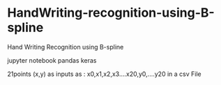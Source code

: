 # HandWriting-recognition-using-B-spline
Hand Writing Recognition using B-spline

jupyter notebook 
pandas 
keras 

21points (x,y) as inputs as : x0,x1,x2,x3....x20,y0,....y20 in a csv File 
